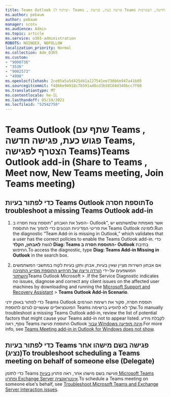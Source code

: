 ```yaml
---
title: Teams Outlook (שיתוף ל- Teams , פגישה כעת, פגישת Teams חדשה, הצטרפות Teams פגישה)
ms.author: pebaum
author: pebaum
manager: scotv
ms.audience: Admin
ms.topic: article
ms.service: o365-administration
ROBOTS: NOINDEX, NOFOLLOW
localization_priority: Normal
ms.collection: Adm_O365
ms.custom:
- "9000736"
- "3536"
- "9002573"
- "4990"
ms.openlocfilehash: 2ce65a5a5d425d41a127541ee738b6e947a41b05
ms.sourcegitcommit: f4866e94918c7b591ad0cd3b58169d340bcc7f00
ms.translationtype: MT
ms.contentlocale: he-IL
ms.lasthandoff: 05/19/2021
ms.locfileid: "52542750"
---
```

# <a name="teams-outlook-add-in-share-to-teams--meet-now-new-teams-meeting-join-teams-meeting"></a><span data-ttu-id="b7655-102">Teams Outlook (שתף עם Teams , פגוש כעת, פגישה חדשה Teams, הצטרף לפגישה Teams)</span><span class="sxs-lookup"><span data-stu-id="b7655-102">Teams Outlook add-in (Share to Teams , Meet now, New Teams meeting, Join Teams meeting)</span></span>

## <a name="to-troubleshoot-a-missing-teams-outlook-add-in"></a><span data-ttu-id="b7655-103">כדי לפתור בעיות Teams Outlook תוספת חסרה</span><span class="sxs-lookup"><span data-stu-id="b7655-103">To troubleshoot a missing Teams Outlook add-in</span></span>

1. <span data-ttu-id="b7655-104">הפעל את האבחון "תוספת צוות חסרה ב- Outlook", אשר מאמתת שלמשתמש יש את פריטי המדיניות הנכונים כדי להפוך את התוספת Teams Outlook לזמינה.</span><span class="sxs-lookup"><span data-stu-id="b7655-104">Run the diagnostic “Team Add-in is missing in Outlook,” which validates that a user has the correct policies to enable the Teams Outlook add-in.</span></span> <span data-ttu-id="b7655-105">כדי לגשת **לאבחון, הקלד Diag: Teams התוספת חסרה ב- Outlook** בתיבת החיפוש.</span><span class="sxs-lookup"><span data-stu-id="b7655-105">To access the diagnostic, type **Diag: Teams Add-in Missing in Outlook** in the search box.</span></span>

1. <span data-ttu-id="b7655-106">אם אבחון השירות מציין שאין בעיות, אבחן ותקן בעיות לקוח במחשבי המשתמשים המושפעים על-ידי [הורדה וריצה של תרחיש התוספת מסייע התמיכה והשחזור](https://aka.ms/SaRA-TeamsAddInScenario)Teams Outlook Microsoft  >  .</span><span class="sxs-lookup"><span data-stu-id="b7655-106">If the Service Diagnostic indicates no issues, diagnose and correct any client issues on the affected user machines  by downloading and running the [Microsoft Support and Recovery Assistant](https://aka.ms/SaRA-TeamsAddInScenario) > **Teams Outlook Add-in Scenario**.</span></span>

<span data-ttu-id="b7655-107">כדי לפתור באופן ידני Teams Outlook תוספת חסרה, סקור את רשימת הגורמים הפוטנציאליים שעשויים לגרום לתוספת Teams שלך לא להופיע ברשימה.</span><span class="sxs-lookup"><span data-stu-id="b7655-107">To manually troubleshoot a missing Teams Outlook add-in, review the list of potential factors that might cause your Teams add-in not to appear listed.</span></span> <span data-ttu-id="b7655-108">לקבלת מידע נוסף, ראה Teams התוספת פגישה Outlook [עבור Windows אינה מופיעה](/microsoftteams/teams-add-in-for-outlook#teams-meeting-add-in-in-outlook-for-windows-does-not-show).</span><span class="sxs-lookup"><span data-stu-id="b7655-108">For more info, see [Teams Meeting add-in in Outlook for Windows does not show](/microsoftteams/teams-add-in-for-outlook#teams-meeting-add-in-in-outlook-for-windows-does-not-show).</span></span>

## <a name="to-troubleshoot-scheduling-a-teams-meeting-on-behalf-of-someone-else-delegate"></a><span data-ttu-id="b7655-109">כדי לפתור בעיות Teams פגישה בשם מישהו אחר (נציג)</span><span class="sxs-lookup"><span data-stu-id="b7655-109">To troubleshoot scheduling a Teams meeting on behalf of someone else (Delegate)</span></span>

<span data-ttu-id="b7655-110">כדי לתזמן Teams פגישה בשם מישהו אחר, ראה פתרון [בעיות Microsoft Teams ופתרון Exchange Server אינטראקציה](/microsoftteams/troubleshoot/known-issues/teams-exchange-interaction-issue).</span><span class="sxs-lookup"><span data-stu-id="b7655-110">To schedule a Teams meeting on someone else's behalf, see [Troubleshoot Microsoft Teams and Exchange Server interaction issues](/microsoftteams/troubleshoot/known-issues/teams-exchange-interaction-issue).</span></span>
